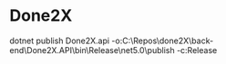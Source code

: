 # Done2X
dotnet publish Done2X.api -o:C:\Repos\done2X\back-end\Done2X.API\bin\Release\net5.0\publish -c:Release